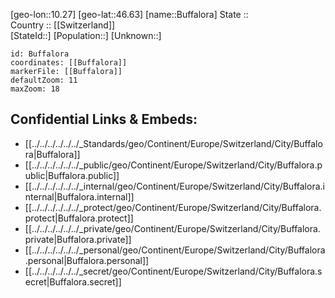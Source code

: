 ﻿---
location: [46.63,10.27] 
mapzoom: [7,12] 
mapmarker: city 
type: City
tags:
- geo/City


SpocWebEntityId: 29404
isDeleted: false
confidential: public

---
[geo-lon::10.27] 
[geo-lat::46.63] 
[name::Buffalora] 
State ::  
Country :: [[Switzerland]]  
[StateId::] 
[Population::] 
[Unknown::] 


```leaflet
id: Buffalora
coordinates: [[Buffalora]] 
markerFile: [[Buffalora]] 
defaultZoom: 11 
maxZoom: 18
```


## Confidential Links & Embeds: 
- [[../../../../../../_Standards/geo/Continent/Europe/Switzerland/City/Buffalora|Buffalora]] 
- [[../../../../../../_public/geo/Continent/Europe/Switzerland/City/Buffalora.public|Buffalora.public]] 
- [[../../../../../../_internal/geo/Continent/Europe/Switzerland/City/Buffalora.internal|Buffalora.internal]] 
- [[../../../../../../_protect/geo/Continent/Europe/Switzerland/City/Buffalora.protect|Buffalora.protect]] 
- [[../../../../../../_private/geo/Continent/Europe/Switzerland/City/Buffalora.private|Buffalora.private]] 
- [[../../../../../../_personal/geo/Continent/Europe/Switzerland/City/Buffalora.personal|Buffalora.personal]] 
- [[../../../../../../_secret/geo/Continent/Europe/Switzerland/City/Buffalora.secret|Buffalora.secret]] 
